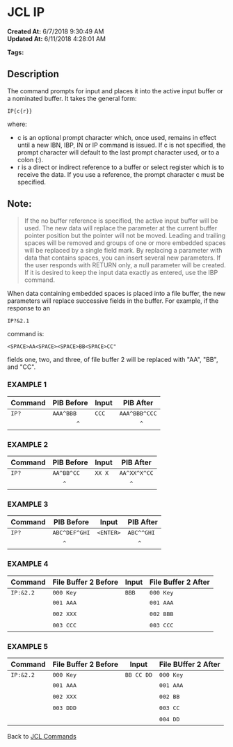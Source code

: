 # JCL IP

**Created At:** 6/7/2018 9:30:49 AM  
**Updated At:** 6/11/2018 4:28:01 AM  

**Tags:**
<badge text='input' vertical='middle' />
<badge text='file' vertical='middle' />
<badge text='buffer' vertical='middle' />
<badge text='jcl' vertical='middle' />

## Description 

The command prompts for input and places it into the active input buffer or a nominated buffer. It takes the general form:

```
IP{c{r}}
```

where:

- c is an optional prompt character which, once used, remains in effect until a new IBN, IBP, IN or IP command is issued. If c is not specified, the prompt character will default to the last prompt character used, or to a colon (:).
- r is a direct or indirect reference to a buffer or select register which is to receive the data. If you use a reference, the prompt character c must be specified.




## Note:


> If the no buffer reference is specified, the active input buffer will be used. The new data will replace the parameter at the current buffer pointer position but the pointer will not be moved. Leading and trailing spaces will be removed and groups of one or more embedded spaces will be replaced by a single field mark. By replacing a parameter with data that contains spaces, you can insert several new parameters. If the user responds with RETURN only, a null parameter will be created. If it is desired to keep the input data exactly as entered, use the IBP command.




When data containing embedded spaces is placed into a file buffer, the new parameters will replace successive fields in the buffer. For example, if the response to an

```
IP?&2.1 
```

command is:

```
<SPACE>AA<SPACE><SPACE>BB<SPACE>CC"
```

fields one, two, and three, of file buffer 2 will be replaced with "AA", "BB", and "CC".



### EXAMPLE 1


| Command<br> | PIB Before<br> | Input<br> | PIB After<br> |
| --- | --- | --- | --- |
| <samp>IP?</samp><br> | <samp>AAA^BBB</samp><br> | <samp>CCC</samp><br> | <samp>AAA^BBB^CCC</samp><br> |
| <br> | <samp>&nbsp; &nbsp; &nbsp; &nbsp;^</samp><br> | <br> | <samp>&nbsp; &nbsp; &nbsp; ^</samp><br> |




### EXAMPLE 2


| Command<br> | PIB Before<br> | Input<br> | PIB After<br> |
| --- | --- | --- | --- |
| <samp>IP?</samp><br> | <samp>AA^BB^CC</samp><br> | <samp>XX X</samp><br> | <samp>AA^XX^X^CC</samp><br> |
| <br> | <samp>&nbsp; &nbsp;^</samp><br> | <br> | <samp>&nbsp; &nbsp;^</samp><br> |




### EXAMPLE 3


| Command<br> | PIB Before<br> | Input<br> | PIB After<br> |
| --- | --- | --- | --- |
| <samp>IP?</samp><br> | <samp>ABC^DEF^GHI</samp><br> | <samp>&lt;ENTER&gt;</samp><br> | <samp>ABC^^GHI</samp><br> |
| <br> | <samp>&nbsp; &nbsp;^</samp><br> | <br> | <samp>&nbsp; &nbsp;^</samp><br> |




### EXAMPLE 4


| Command<br> | File Buffer 2 Before<br> | Input<br> | File Buffer 2 After<br> |
| --- | --- | --- | --- |
| <samp>IP:&amp;2.2</samp><br> | <samp>000 Key</samp><br> | <samp>BBB</samp><br> | <samp>000 Key</samp><br> |
| <br> | <samp>001 AAA</samp><br> | <br> | <samp>001 AAA</samp><br> |
| <br> | <samp>002 XXX</samp><br> | <br> | <samp>002 BBB</samp><br> |
| <br> | <samp>003 CCC</samp><br> | <br> | <samp>003 CCC</samp><br> |




### EXAMPLE 5


| Command<br> | File Buffer 2 Before<br> | Input<br> | File BUffer 2 After<br> |
| --- | --- | --- | --- |
| <samp>IP:&amp;2.2</samp><br> | <samp>000 Key</samp><br> | <samp>BB CC DD</samp><br> | <samp>000 Key</samp><br> |
| <br> | <samp>001 AAA</samp><br> | <br> | <samp>001 AAA</samp><br> |
| <br> | <samp>002 XXX</samp><br> | <br> | <samp>002 BB</samp><br> |
| <br> | <samp>003 DDD</samp><br> | <br> | <samp>003 CC</samp><br> |
| <br> | <br> | <br> | <samp>004 DD</samp><br> |




Back to [JCL Commands](jcl-commands)
